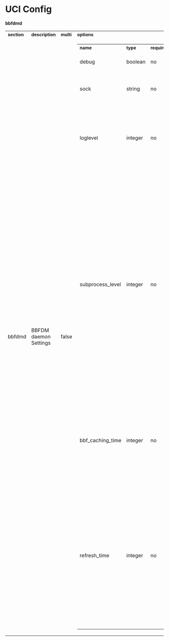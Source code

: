 # UCI Config

<tbody>
    <tr>
        <td colspan="2">
            <div style="font-weight: bold">bbfdmd</div>
            <table style="width:100%">
                <tbody>
                    <tr>
                        <td>
                            <div style="font-weight: bold; font-size: 14px">section</div>
                        </td>
                        <td>
                            <div style="font-weight: bold; font-size: 14px">description</div>
                        </td>
                        <td>
                            <div style="font-weight: bold; font-size: 14px">multi</div>
                        </td>
                        <td>
                            <div style="font-weight: bold; font-size: 14px">options</div>
                        </td>
                    </tr>
                    <tr>
                        <td class="td_row_even">
                            <div class="td_row_even">bbfdmd</div>
                        </td>
                        <td class="td_row_even">
                            <div class="td_row_even">BBFDM daemon Settings</div>
                        </td>
                        <td class="td_row_even">
                            <div class="td_row_even">false</div>
                        </td>
                        <td class="td_row_even">
                            <table style="width:100%">
                                <tbody>
                                    <tr>
                                        <td>
                                            <div style="font-weight: bold; font-size: 14px">name</div>
                                        </td>
                                        <td>
                                            <div style="font-weight: bold; font-size: 14px">type</div>
                                        </td>
                                        <td>
                                            <div style="font-weight: bold; font-size: 14px">required</div>
                                        </td>
                                        <td>
                                            <div style="font-weight: bold; font-size: 14px">default</div>
                                        </td>
                                        <td>
                                            <div style="font-weight: bold; font-size: 14px">description</div>
                                        </td>
                                    </tr>
                                    <tr>
                                        <td class="td_row_odd">
                                            <div class="td_row_odd">debug</div>
                                        </td>
                                        <td class="td_row_odd">
                                            <div class="td_row_odd">boolean</div>
                                        </td>
                                        <td class="td_row_odd">
                                            <div class="td_row_odd">no</div>
                                        </td>
                                        <td class="td_row_odd">
                                            <div class="td_row_odd"></div>
                                        </td>
                                        <td class="td_row_odd">
                                            <div class="td_row_odd">Enabled debug logging</div>
                                        </td>
                                    </tr>
                                    <tr>
                                        <td class="td_row_even">
                                            <div class="td_row_even">sock</div>
                                        </td>
                                        <td class="td_row_even">
                                            <div class="td_row_even">string</div>
                                        </td>
                                        <td class="td_row_even">
                                            <div class="td_row_even">no</div>
                                        </td>
                                        <td class="td_row_even">
                                            <div class="td_row_even"></div>
                                        </td>
                                        <td class="td_row_even">
                                            <div class="td_row_even">Path for ubus socket to register bbfdmd services</div>
                                        </td>
                                    </tr>
                                    <tr>
                                        <td class="td_row_even">
                                            <div class="td_row_even">loglevel</div>
                                        </td>
                                        <td class="td_row_even">
                                            <div class="td_row_even">integer</div>
                                        </td>
                                        <td class="td_row_even">
                                            <div class="td_row_even">no</div>
                                        </td>
                                        <td class="td_row_even">
                                            <div class="td_row_even">1</div>
                                        </td>
                                        <td class="td_row_even">
                                            <div class="td_row_even">Internal loglevel for debugging {0: No Logs; 1: Errors only; 2: Errors
                                                and warnings; 3: Error, warning and info; 4: Everything}</div>
                                        </td>
                                    </tr>
                                    <tr>
                                        <td class="td_row_even">
                                            <div class="td_row_even">subprocess_level</div>
                                        </td>
                                        <td class="td_row_even">
                                            <div class="td_row_even">integer</div>
                                        </td>
                                        <td class="td_row_even">
                                            <div class="td_row_even">no</div>
                                        </td>
                                        <td class="td_row_even">
                                            <div class="td_row_even">2</div>
                                        </td>
                                        <td class="td_row_even">
                                            <div class="td_row_even">This parameter configures when subprocess can be used for get operation. Level here denotes the Datamodel object depth up-to which subprocess will be used to collect the get data. For example, if this is configured to 1, then only get for 'Device.' shall be called within the subprocess. If configured as level 2, then all the get with up-to depth 2 like 'Device.WiFi.', 'Device.IP.' shall be called in subprocess.</div>
                                        </td>
                                    </tr>
                                    <tr>
                                        <td class="td_row_even">
                                            <div class="td_row_even">bbf_caching_time</div>
                                        </td>
                                        <td class="td_row_even">
                                            <div class="td_row_even">integer</div>
                                        </td>
                                        <td class="td_row_even">
                                            <div class="td_row_even">no</div>
                                        </td>
                                        <td class="td_row_even">
                                            <div class="td_row_even">0</div>
                                        </td>
                                        <td class="td_row_even">
                                            <div class="td_row_even">Max caching time in seconds for ubus output used in datamodel parameters. If not configured, output shall be cleared end the end of call.</div>
                                        </td>
                                    </tr>
                                    <tr>
                                        <td class="td_row_even">
                                            <div class="td_row_even">refresh_time</div>
                                        </td>
                                        <td class="td_row_even">
                                            <div class="td_row_even">integer</div>
                                        </td>
                                        <td class="td_row_even">
                                            <div class="td_row_even">no</div>
                                        </td>
                                        <td class="td_row_even">
                                            <div class="td_row_even">5</div>
                                        </td>
                                        <td class="td_row_even">
                                            <div class="td_row_even">The time period in seconds after which bbfdmd will refresh the datamodel instances in a periodic manner. If configured to '0' then instance updater will be disabled. If not configured at all then after every 5 seconds datamodel instances will be refreshed.</div>
                                        </td>
                                    </tr>
                                </tbody>
                            </table>
                        </td>
                    </tr>
                </tbody>
            </table>
        </td>
    </tr>
</tbody>

